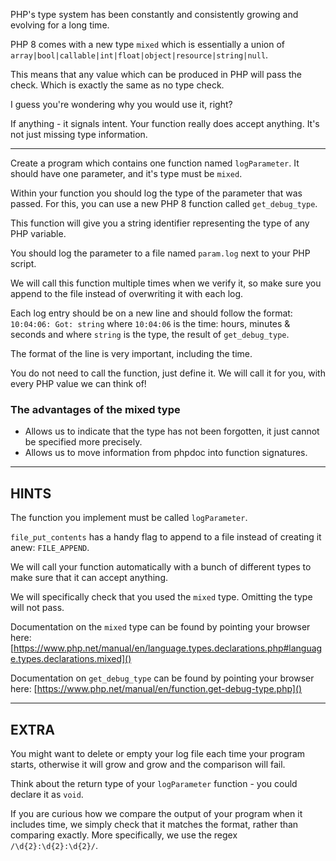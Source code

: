 PHP's type system has been constantly and consistently growing and evolving for a long time.

PHP 8 comes with a new type `mixed` which is essentially a union of `array|bool|callable|int|float|object|resource|string|null`. 

This means that any value which can be produced in PHP will pass the check. Which is exactly the same as no type check.

I guess you're wondering why you would use it, right?

If anything - it signals intent. Your function really does accept anything. It's not just missing type information.

----------------------------------------------------------------------
Create a program which contains one function named `logParameter`. It should have one parameter, and it's type must be `mixed`.

Within your function you should log the type of the parameter that was passed. For this, you can use a new PHP 8 function called `get_debug_type`.

This function will give you a string identifier representing the type of any PHP variable.

You should log the parameter to a file named `param.log` next to your PHP script.

We will call this function multiple times when we verify it, so make sure you append to the file instead of overwriting it with each log.

Each log entry should be on a new line and should follow the format: `10:04:06: Got: string` where `10:04:06` is the time: hours, minutes & seconds and where `string` is the type, the result of `get_debug_type`.

The format of the line is very important, including the time.

You do not need to call the function, just define it. We will call it for you, with every PHP value we can think of!

### The advantages of the mixed type

* Allows us to indicate that the type has not been forgotten, it just cannot be specified more precisely.
* Allows us to move information from phpdoc into function signatures.
----------------------------------------------------------------------
## HINTS

The function you implement must be called `logParameter`.

`file_put_contents` has a handy flag to append to a file instead of creating it anew: `FILE_APPEND`.

We will call your function automatically with a bunch of different types to make sure that it can accept anything.

We will specifically check that you used the `mixed` type. Omitting the type will not pass.

Documentation on the `mixed` type can be found by pointing your browser here:
[https://www.php.net/manual/en/language.types.declarations.php#language.types.declarations.mixed]()

Documentation on `get_debug_type` can be found by pointing your browser here:
[https://www.php.net/manual/en/function.get-debug-type.php]()

----------------------------------------------------------------------
## EXTRA

You might want to delete or empty your log file each time your program starts, otherwise it will grow and grow and the comparison will fail.

Think about the return type of your `logParameter` function - you could declare it as `void`.

If you are curious how we compare the output of your program when it includes time, we simply check that it matches the format, rather than comparing exactly. More specifically, we use the regex `/\d{2}:\d{2}:\d{2}/`.
